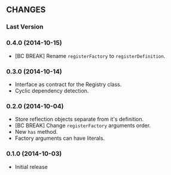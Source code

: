 ## CHANGES

### Last Version

### 0.4.0 (2014-10-15)

  * [BC BREAK] Rename `registerFactory` to `registerDefinition`.

### 0.3.0 (2014-10-14)

  * Interface as contract for the Registry class.
  * Cyclic dependency detection.

### 0.2.0 (2014-10-04)

  * Store reflection objects separate from it's definition.
  * [BC BREAK] Change `registerFactory` arguments order.
  * New `has` method.
  * Factory arguments can have literals.

### 0.1.0 (2014-10-03)

  * Initial release
